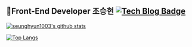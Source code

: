 ## 🌱Front-End Developer 조승현 [![Tech Blog Badge](https://shields.io/badge/-TechBlog-orange)](https://jocoma.tistory.com/)

[![seunghyun1003's github stats](https://github-readme-stats.vercel.app/api?username=seunghyun1003&show_icons=true)](https://github.com/anuraghazra/github-readme-stats)

[![Top Langs](https://github-readme-stats.vercel.app/api/top-langs/?username=seunghyun1003&layout=compact&langs_count=8&hide=scss,shell,java)](https://github.com/anuraghazra/github-readme-stats)

 
<!--
**seunghyun1003/seunghyun1003** is a ✨ _special_ ✨ repository because its `README.md` (this file) appears on your GitHub profile.

Here are some ideas to get you started:

- 🔭 I’m currently working on ...
-  I’m currently learning ...
- 👯 I’m looking to collaborate on ...
- 🤔 I’m looking for help with ...
- 💬 Ask me about ...
- 📫 How to reach me: ...
- 😄 Pronouns: ...
- ⚡ Fun fact: ...
-->
